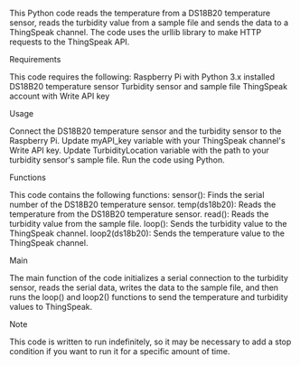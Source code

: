This Python code reads the temperature from a DS18B20 temperature sensor, reads the turbidity value from a sample file and sends the data to a ThingSpeak channel. The code uses the urllib library to make HTTP requests to the ThingSpeak API.

Requirements

This code requires the following:
Raspberry Pi with Python 3.x installed
DS18B20 temperature sensor
Turbidity sensor and sample file
ThingSpeak account with Write API key 

Usage

Connect the DS18B20 temperature sensor and the turbidity sensor to the Raspberry Pi.
Update myAPI_key variable with your ThingSpeak channel's Write API key.
Update TurbidityLocation variable with the path to your turbidity sensor's sample file.
Run the code using Python.

Functions

This code contains the following functions:
sensor(): Finds the serial number of the DS18B20 temperature sensor.
temp(ds18b20): Reads the temperature from the DS18B20 temperature sensor.
read(): Reads the turbidity value from the sample file.
loop(): Sends the turbidity value to the ThingSpeak channel.
loop2(ds18b20): Sends the temperature value to the ThingSpeak channel.

Main

The main function of the code initializes a serial connection to the turbidity sensor, reads the serial data, writes the data to the sample file, and then runs the loop() and loop2() functions to send the temperature and turbidity values to ThingSpeak.

Note

This code is written to run indefinitely, so it may be necessary to add a stop condition if you want to run it for a specific amount of time.
